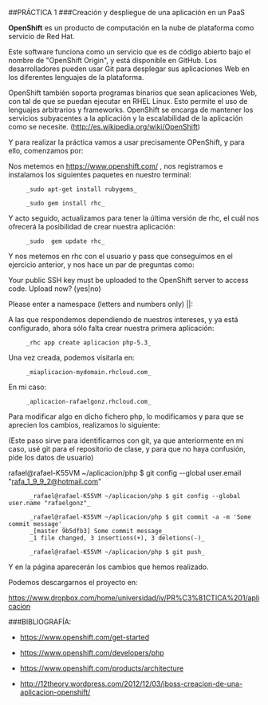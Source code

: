 ##PRÁCTICA 1
###Creación y despliegue de una aplicación en un PaaS


**OpenShift** es un producto de computación en la nube de plataforma como servicio de Red Hat.

Este software funciona como un servicio que es de código abierto bajo el nombre de "OpenShift Origin", y está disponible en GitHub.
Los desarrolladores pueden usar Git para desplegar sus aplicaciones Web en los diferentes lenguajes de la plataforma.

OpenShift también soporta programas binarios que sean aplicaciones Web, con tal de que se puedan ejecutar en RHEL Linux. Esto permite el uso de lenguajes arbitrarios y frameworks.
OpenShift se encarga de mantener los servicios subyacentes a la aplicación y la escalabilidad de la aplicación como se necesite.
(http://es.wikipedia.org/wiki/OpenShift)



Y para realizar la práctica vamos a usar precisamente OPenShift, y para ello, comenzamos por:

Nos metemos en https://www.openshift.com/ , nos registramos e instalamos los siguientes paquetes en nuestro terminal:

         _sudo apt-get install rubygems_ 

         _sudo gem install rhc_


Y acto seguido, actualizamos para tener la última versión de rhc, el cuál nos ofrecerá la posibilidad de crear nuestra aplicación:

         _sudo	gem update rhc_

Y  nos metemos en  rhc con el usuario y pass que conseguimos en el ejercicio anterior, y nos hace un par de preguntas como:


Your public SSH key must be uploaded to the OpenShift server to access code. 
Upload now? (yes|no) 

Please enter a namespace (letters and numbers only) |<none>|: 



A las que respondemos dependiendo de nuestros intereses, y  ya está configurado, ahora sólo falta crear nuestra primera aplicación:

         _rhc app create aplicacion php-5.3_

Una vez creada, podemos visitarla en:

         _miaplicacion-mydomain.rhcloud.com_

En mi caso:

         _aplicacion-rafaelgonz.rhcloud.com_



Para modificar algo en dicho fichero php, lo modificamos y para que se aprecien los cambios, realizamos lo siguiente:


(Este paso sirve para identificarnos con git, ya que anteriormente en mi caso, usé git para el repositorio de clase, y para que no haya confusión, pide los datos de usuario)


rafael@rafael-K55VM ~/aplicacion/php $ git config --global user.email "rafa_1_9_9_2@hotmail.com"

          _rafael@rafael-K55VM ~/aplicacion/php $ git config --global user.name "rafaelgonz"_ 

          _rafael@rafael-K55VM ~/aplicacion/php $ git commit -a -m 'Some commit message'_ 
          _[master 9b5dfb3] Some commit message_ 
          _1 file changed, 3 insertions(+), 3 deletions(-)_ 

          _rafael@rafael-K55VM ~/aplicacion/php $ git push_




Y en la página aparecerán los cambios que hemos realizado.


Podemos descargarnos el proyecto en: 

https://www.dropbox.com/home/universidad/iv/PR%C3%81CTICA%201/aplicacion





###BIBLIOGRAFÍA:

 * https://www.openshift.com/get-started

 * https://www.openshift.com/developers/php

 * https://www.openshift.com/products/architecture

 * http://12theory.wordpress.com/2012/12/03/jboss-creacion-de-una-aplicacion-openshift/


